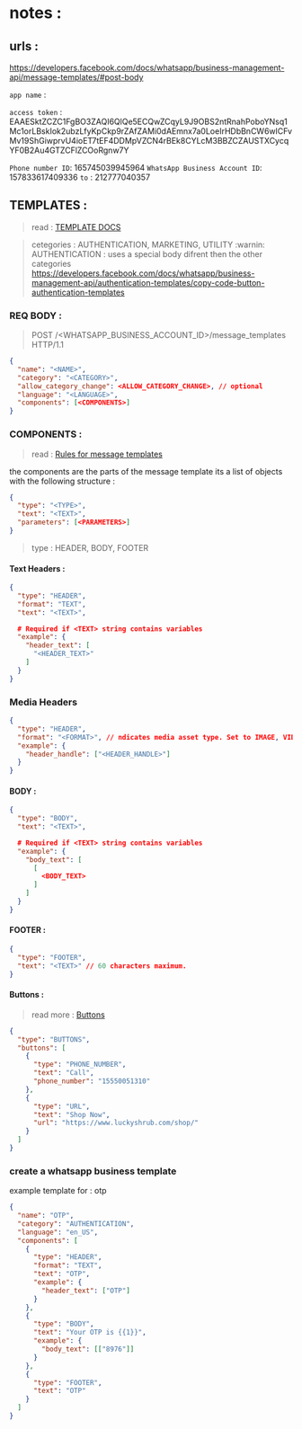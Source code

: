 # notes :

## urls :

https://developers.facebook.com/docs/whatsapp/business-management-api/message-templates/#post-body

`app name` :

`access token` : EAAESktZCZC1FgBO3ZAQI6QlQe5ECQwZCqyL9J9OBS2ntRnahPoboYNsq1Mc1orLBskIok2ubzLfyKpCkp9rZAfZAMi0dAEmnx7a0LoeIrHDbBnCW6wlCFvMv19ShGiwprvU4ioET7tEF4DDMpVZCN4rBEk8CYLcM3BBZCZAUSTXCycqYF0B2Au4GTZCFlZCOoRgnw7Y

`Phone number ID`: 165745039945964
`WhatsApp Business Account ID`: 157833617409336
`to` : 212777040357

## TEMPLATES :

> read : [TEMPLATE DOCS](https://developers.facebook.com/docs/whatsapp/business-management-api/message-templates/#cr-ation-de-mod-les)

> cetegories : AUTHENTICATION, MARKETING, UTILITY
> :warnin: AUTHENTICATION :
> uses a special body difrent then the other categories
> https://developers.facebook.com/docs/whatsapp/business-management-api/authentication-templates/copy-code-button-authentication-templates

### REQ BODY :

> POST /<WHATSAPP_BUSINESS_ACCOUNT_ID>/message_templates HTTP/1.1

```json
{
  "name": "<NAME>",
  "category": "<CATEGORY>",
  "allow_category_change": <ALLOW_CATEGORY_CHANGE>, // optional
  "language": "<LANGUAGE>",
  "components": [<COMPONENTS>]
}
```

### COMPONENTS :

> read : [Rules for message templates](https://developers.facebook.com/docs/whatsapp/updates-to-pricing/new-template-guidelines)

the components are the parts of the message template
its a list of objects with the following structure :

```json
{
  "type": "<TYPE>",
  "text": "<TEXT>",
  "parameters": [<PARAMETERS>]
}
```

> type : HEADER, BODY, FOOTER

#### Text Headers :

```json
{
  "type": "HEADER",
  "format": "TEXT",
  "text": "<TEXT>",

  # Required if <TEXT> string contains variables
  "example": {
    "header_text": [
      "<HEADER_TEXT>"
    ]
  }
}
```

### Media Headers

```json
{
  "type": "HEADER",
  "format": "<FORMAT>", // ndicates media asset type. Set to IMAGE, VIDEO, or DOCUMENT.
  "example": {
    "header_handle": ["<HEADER_HANDLE>"]
  }
}
```

#### BODY :

```json
{
  "type": "BODY",
  "text": "<TEXT>",

  # Required if <TEXT> string contains variables
  "example": {
    "body_text": [
      [
        <BODY_TEXT>
      ]
    ]
  }
}
```

#### FOOTER :

```json
{
  "type": "FOOTER",
  "text": "<TEXT>" // 60 characters maximum.
}
```

#### Buttons :

> read more : [Buttons](https://developers.facebook.com/docs/whatsapp/business-management-api/message-templates/components#buttons)

```json
{
  "type": "BUTTONS",
  "buttons": [
    {
      "type": "PHONE_NUMBER",
      "text": "Call",
      "phone_number": "15550051310"
    },
    {
      "type": "URL",
      "text": "Shop Now",
      "url": "https://www.luckyshrub.com/shop/"
    }
  ]
}
```

### create a whatsapp business template

example template for : otp

```json
{
  "name": "OTP",
  "category": "AUTHENTICATION",
  "language": "en_US",
  "components": [
    {
      "type": "HEADER",
      "format": "TEXT",
      "text": "OTP",
      "example": {
        "header_text": ["OTP"]
      }
    },
    {
      "type": "BODY",
      "text": "Your OTP is {{1}}",
      "example": {
        "body_text": [["8976"]]
      }
    },
    {
      "type": "FOOTER",
      "text": "OTP"
    }
  ]
}
```
